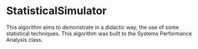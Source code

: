 # StatisticalSimulator
This algorithm aims to demonstrate in a didactic way, the use of some statistical techniques. This algorithm was built to the Systems Performance Analysis class.

